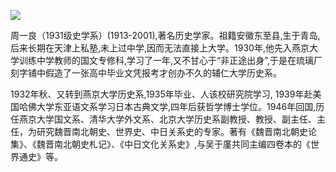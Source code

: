 ![](https://s2.loli.net/2022/08/14/vmz2ZuOiebds63g.jpg)

周一良（1931级史学系）(1913-2001),著名历史学家。祖籍安徽东至县,生于青岛,后来长期在天津上私塾,未上过中学,因而无法直接上大学。1930年,他先入燕京大学训练中学教师的国文专修科,学习了一年,又不甘心于“非正途出身”,于是在琉璃厂刻字铺中假造了一张高中毕业文凭报考才创办不久的辅仁大学历史系。

1932年秋、又转到燕京大学历史系,1935年毕业、人该校研究院学习, 1939年赴美国哈佛大学东亚语文系学习日本古典文学,四年后获哲学博士学位。1946年回国,历任燕京大学国文系、清华大学外文系、北京大学历史系副教授、教授、副主任、主任，为研究魏晋南北朝史、世界史、中日关系史的专家。著有《魏晋南北朝史论集》、《魏晋南北朝史札记》、《中日文化关系史》,与吴于廑共同主编四卷本的《世界通史》等。